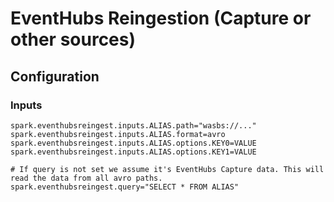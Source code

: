 # EventHubs Reingestion (Capture or other sources)

## Configuration

### Inputs
```
spark.eventhubsreingest.inputs.ALIAS.path="wasbs://..."
spark.eventhubsreingest.inputs.ALIAS.format=avro
spark.eventhubsreingest.inputs.ALIAS.options.KEY0=VALUE
spark.eventhubsreingest.inputs.ALIAS.options.KEY1=VALUE

# If query is not set we assume it's EventHubs Capture data. This will read the data from all avro paths.
spark.eventhubsreingest.query="SELECT * FROM ALIAS"

```